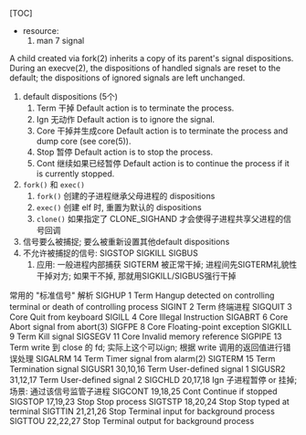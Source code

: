 [TOC]
+ resource:
    1. man 7 signal

A child created via fork(2) inherits a copy of its parent's signal dispositions.
 During an execve(2), the dispositions of  handled  signals  are reset to the default; the dispositions of ignored signals are left unchanged.

1. default dispositions (5个)
    1. Term  干掉            Default action is to terminate the process.
    2. Ign   无动作          Default action is to ignore the signal.
    3. Core  干掉并生成core  Default action is to terminate the process and dump core (see core(5)).
    4. Stop  暂停            Default action is to stop the process.
    5. Cont  继续如果已经暂停 Default action is to continue the process if it is currently stopped.
2. `fork()` 和 `exec()`
    1. `fork()` 创建的子进程继承父母进程的 dispositions
    2. `exec()` 创建 elf 时, 重置为默认的 dispositions
    3. `clone()` 如果指定了 CLONE_SIGHAND 才会使得子进程共享父进程的信号回调
3. 信号要么被捕捉; 要么被重新设置其他default dispositions
4. 不允许被捕捉的信号: SIGSTOP SIGKILL SIGBUS
    1. 应用: 一般进程内部捕获 SIGTERM 被正常干掉; 进程间先SIGTERM礼貌性干掉对方; 如果干不掉, 那就用SIGKILL/SIGBUS强行干掉

常用的 "标准信号" 解析
SIGHUP        1       Term    Hangup detected on controlling terminal or death of controlling process
SIGINT        2       Term    终端进程
SIGQUIT       3       Core    Quit from keyboard
SIGILL        4       Core    Illegal Instruction
SIGABRT       6       Core    Abort signal from abort(3)
SIGFPE        8       Core    Floating-point exception
SIGKILL       9       Term    Kill signal
SIGSEGV      11       Core    Invalid memory reference
SIGPIPE      13       Term    write 到 close 的 fd; 实际上这个可以ign; 根据 write 调用的返回值进行错误处理
SIGALRM      14       Term    Timer signal from alarm(2)
SIGTERM      15       Term    Termination signal
SIGUSR1   30,10,16    Term    User-defined signal 1
SIGUSR2   31,12,17    Term    User-defined signal 2
SIGCHLD   20,17,18    Ign     子进程暂停 or 挂掉; 场景: 通过该信号监管子进程
SIGCONT   19,18,25    Cont    Continue if stopped
SIGSTOP   17,19,23    Stop    Stop process
SIGTSTP   18,20,24    Stop    Stop typed at terminal
SIGTTIN   21,21,26    Stop    Terminal input for background process
SIGTTOU   22,22,27    Stop    Terminal output for background process